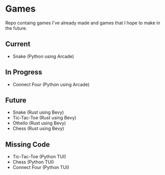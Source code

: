 # Games

Repo containg games I've already made and games that I hope to make in the future.

## Current
- Snake (Python using Arcade)

## In Progress
- Connect Four (Python using Arcade)

## Future
- Snake (Rust using Bevy)
- Tic-Tac-Toe (Rust using Bevy)
- Othello (Rust using Bevy)
- Chess (Rust using Bevy)

## Missing Code
- Tic-Tac-Toe (Python TUI)
- Chess (Python TUI)
- Connect Four (Python TUI)
